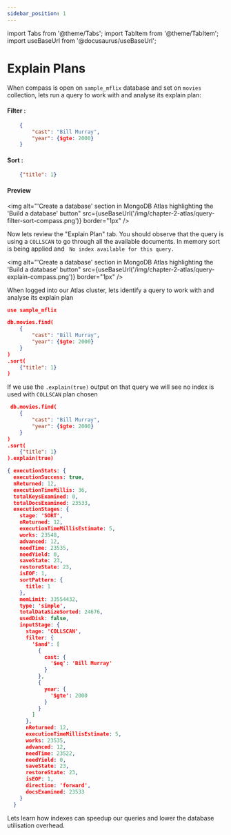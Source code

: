 ```yaml
---
sidebar_position: 1
---
```

import Tabs from '@theme/Tabs';
import TabItem from '@theme/TabItem';
import useBaseUrl from '@docusaurus/useBaseUrl';

# Explain Plans

<Tabs>
 
<TabItem value="compass" label="Compass">

When compass is open on `sample_mflix` database and set on `movies` collection, lets run a query to work with and analyse its explain plan:
#### Filter : 
```json
	{
    	"cast": "Bill Murray",
    	"year": {$gte: 2000}
	}
```
#### Sort :
```json
	{"title": 1}
```
 #### Preview

   <img
    alt="'Create a database' section in MongoDB Atlas highlighting the 'Build a database' button" 
    src={useBaseUrl('/img/chapter-2-atlas/query-filter-sort-compass.png')}
    border="1px"
/>

Now lets review the "Explain Plan" tab. You should observe that the query is using a `COLLSCAN` to go through all the available documents. In memory sort is being applied and ` No index available for this query.`

   <img
    alt="'Create a database' section in MongoDB Atlas highlighting the 'Build a database' button" 
    src={useBaseUrl('/img/chapter-2-atlas/query-explain-compass.png')}
     border="1px"
/>

  </TabItem>
  <TabItem value="shell" label="MongoDB Shell">
When logged into our Atlas cluster, lets identify a query to work with and analyse its explain plan

```json
use sample_mflix

db.movies.find(
	{
    	"cast": "Bill Murray",
    	"year": {$gte: 2000}
	}
)
.sort(
	{"title": 1}
)
```

If we use the `.explain(true)` output on that query we will see no index is used with `COLLSCAN` plan chosen
```json
 db.movies.find(
	{
    	"cast": "Bill Murray",
    	"year": {$gte: 2000}
	}
)
.sort(
	{"title": 1}
).explain(true)
```
```json
{ executionStats: {
  executionSuccess: true,
  nReturned: 12,
  executionTimeMillis: 36,
  totalKeysExamined: 0,
  totalDocsExamined: 23533,
  executionStages: {
    stage: 'SORT',
    nReturned: 12,
    executionTimeMillisEstimate: 5,
    works: 23548,
    advanced: 12,
    needTime: 23535,
    needYield: 0,
    saveState: 23,
    restoreState: 23,
    isEOF: 1,
    sortPattern: {
      title: 1
    },
    memLimit: 33554432,
    type: 'simple',
    totalDataSizeSorted: 24676,
    usedDisk: false,
    inputStage: {
      stage: 'COLLSCAN',
      filter: {
        '$and': [
          {
            cast: {
              '$eq': 'Bill Murray'
            }
          },
          {
            year: {
              '$gte': 2000
            }
          }
        ]
      },
      nReturned: 12,
      executionTimeMillisEstimate: 5,
      works: 23535,
      advanced: 12,
      needTime: 23522,
      needYield: 0,
      saveState: 23,
      restoreState: 23,
      isEOF: 1,
      direction: 'forward',
      docsExamined: 23533
    }
  }
  ```

  </TabItem>
</Tabs>

Lets learn how indexes can speedup our queries and lower the database utilisation overhead.

